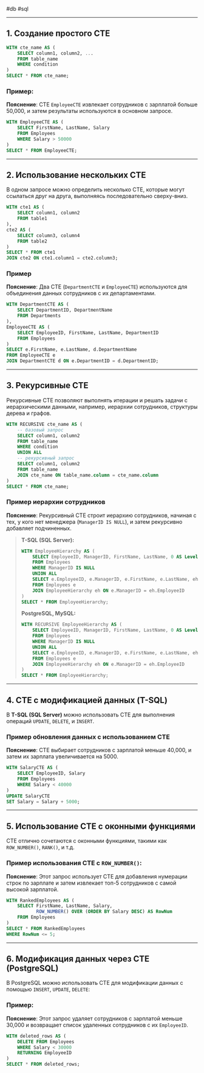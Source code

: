 #db #sql



---

## 1. **Создание простого CTE**

```sql
WITH cte_name AS (
    SELECT column1, column2, ...
    FROM table_name
    WHERE condition
)
SELECT * FROM cte_name;
```

### Пример:
**Пояснение**: CTE `EmployeeCTE` извлекает сотрудников с зарплатой больше 50,000, и затем результаты используются в основном запросе.

```sql
WITH EmployeeCTE AS (
    SELECT FirstName, LastName, Salary
    FROM Employees
    WHERE Salary > 50000
)
SELECT * FROM EmployeeCTE;
```


---

## 2. **Использование нескольких CTE**

В одном запросе можно определить несколько CTE, которые могут ссылаться друг на друга, выполняясь последовательно сверху-вниз.

```sql
WITH cte1 AS (
    SELECT column1, column2
    FROM table1
),
cte2 AS (
    SELECT column3, column4
    FROM table2
)
SELECT * FROM cte1
JOIN cte2 ON cte1.column1 = cte2.column3;
```

### Пример
**Пояснение**: Два CTE (`DepartmentCTE` и `EmployeeCTE`) используются для объединения данных сотрудников с их департаментами.

```sql
WITH DepartmentCTE AS (
    SELECT DepartmentID, DepartmentName
    FROM Departments
),
EmployeeCTE AS (
    SELECT EmployeeID, FirstName, LastName, DepartmentID
    FROM Employees
)
SELECT e.FirstName, e.LastName, d.DepartmentName
FROM EmployeeCTE e
JOIN DepartmentCTE d ON e.DepartmentID = d.DepartmentID;
```

---

## 3. **Рекурсивные CTE**

Рекурсивные CTE позволяют выполнять итерации и решать задачи с иерархическими данными, например, иерархии сотрудников, структуры дерева и графов.

```sql
WITH RECURSIVE cte_name AS (
    -- базовый запрос
    SELECT column1, column2
    FROM table_name
    WHERE condition
    UNION ALL
    -- рекурсивный запрос
    SELECT column1, column2
    FROM table_name
    JOIN cte_name ON table_name.column = cte_name.column
)
SELECT * FROM cte_name;
```

### Пример иерархии сотрудников
**Пояснение**: Рекурсивный CTE строит иерархию сотрудников, начиная с тех, у кого нет менеджера (`ManagerID IS NULL`), и затем рекурсивно добавляет подчиненных.

> **T-SQL (SQL Server):**
> ```sql
> WITH EmployeeHierarchy AS (
>     SELECT EmployeeID, ManagerID, FirstName, LastName, 0 AS Level
>     FROM Employees
>     WHERE ManagerID IS NULL
>     UNION ALL
>     SELECT e.EmployeeID, e.ManagerID, e.FirstName, e.LastName, eh.Level + 1
>     FROM Employees e
>     JOIN EmployeeHierarchy eh ON e.ManagerID = eh.EmployeeID
> )
> SELECT * FROM EmployeeHierarchy;
> ```
> 
> **PostgreSQL, MySQL:**
> ```sql
> WITH RECURSIVE EmployeeHierarchy AS (
>     SELECT EmployeeID, ManagerID, FirstName, LastName, 0 AS Level
>     FROM Employees
>     WHERE ManagerID IS NULL
>     UNION ALL
>     SELECT e.EmployeeID, e.ManagerID, e.FirstName, e.LastName, eh.Level + 1
>     FROM Employees e
>     JOIN EmployeeHierarchy eh ON e.ManagerID = eh.EmployeeID
> )
> SELECT * FROM EmployeeHierarchy;
> ```

---

## 4. **CTE с модификацией данных (T-SQL)**

В **T-SQL (SQL Server)** можно использовать CTE для выполнения операций `UPDATE`, `DELETE`, и `INSERT`.

### Пример обновления данных с использованием CTE
**Пояснение**: CTE выбирает сотрудников с зарплатой меньше 40,000, и затем их зарплата увеличивается на 5000.

```sql
WITH SalaryCTE AS (
    SELECT EmployeeID, Salary
    FROM Employees
    WHERE Salary < 40000
)
UPDATE SalaryCTE
SET Salary = Salary + 5000;
```

---

## 5. **Использование CTE с оконными функциями**

CTE отлично сочетаются с оконными функциями, такими как `ROW_NUMBER()`, `RANK()`, и т.д.

### Пример использования CTE с `ROW_NUMBER()`:
**Пояснение**: Этот запрос использует CTE для добавления нумерации строк по зарплате и затем извлекает топ-5 сотрудников с самой высокой зарплатой.

```sql
WITH RankedEmployees AS (
    SELECT FirstName, LastName, Salary,
           ROW_NUMBER() OVER (ORDER BY Salary DESC) AS RowNum
    FROM Employees
)
SELECT * FROM RankedEmployees
WHERE RowNum <= 5;
```

---

## 6. **Модификация данных через CTE (PostgreSQL)**

В PostgreSQL можно использовать CTE для модификации данных с помощью `INSERT`, `UPDATE`, `DELETE`:

### Пример:
**Пояснение**: Этот запрос удаляет сотрудников с зарплатой меньше 30,000 и возвращает список удаленных сотрудников с их `EmployeeID`.

```sql
WITH deleted_rows AS (
    DELETE FROM Employees
    WHERE Salary < 30000
    RETURNING EmployeeID
)
SELECT * FROM deleted_rows;
```

